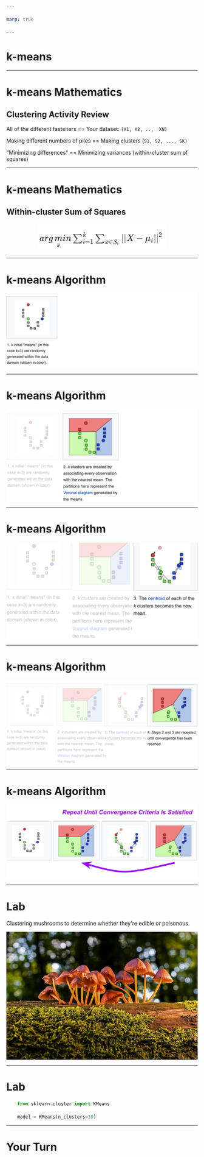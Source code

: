 ```yaml
---

marp: true

---
```


<style>
img[alt~="center"] {
  display: block;
  margin: 0 auto;
}
</style>

# k-means 

<!--
k-means clustering is an unsupervised machine learning algorithm that can be used to group items into clusters.

So far we have only worked with supervised algorithms. Supervised algorithms have training data with labels that identify the numeric value or class for each item. These algorithms train on labeled data to build a model that can be used to make predictions.

k-means clustering is different. The training data is not labeled. Unlabeled training data is fed into the model, which attempts to find relationships in the data and create clusters based on those relationships. Once these clusters are formed, predictions can be made about which cluster new data items belong to.

k-means is the most common clustering algorithm. You performed a k-means clustering during the screw/fastener exercise.

To bring this topic to life a bit more, let's relate k-means back to what you did in the screw/fastener exercise. 
-->

---

# k-means Mathematics
## Clustering Activity Review

All of the different fasteners == Your dataset: `(X1, X2, ..,  XN)`

Making different numbers of piles == Making clusters (`S1, S2, ..., SK)`

"Minimizing differences" == Minimizing variances (within-cluster sum of squares)

<!--
The pile of screws and other fasteners on your desk made up your dataset. You can think of labeling each screw as x_{1}, x_{2}, ... x_{n}. So the total number of items in your pile was n. 

When you were asked to make 2, 4, or 6 clusters, this played the role of k. This is a hyperparameter of the model. 

Finally, you were trying to create clusters with "similar" items. That is, they shared some traits. You may have chosen a distance metric based on color (dark screw in one cluster, chrome screw in another, etc.). Or based on shape (1-inch screws in one cluster, 2-inch screws in another, etc.). These choices played the role of your distance metric. When grouping similar items, you were attempting to minimize the variance within each cluster. 

-->

---

# k-means Mathematics
## Within-cluster Sum of Squares

![center](res/kmeans02b.png)

<!--
More formally, this is the actual mathematical formula for minimizing the variance within each cluster. 

$ arg\, \underset{s}min   \sum_{i=1}^{k} \sum_{x \in S_i} || X - \mu_i ||^2 $

Image Details:
* [kmeans02b.png](https://opensource.google/docs/copyright/): Copyright Google
-->

---

# k-means Algorithm

![center](res/kmeans03.png)

<!--
Let's take a closer look at each step in the k-means algorithm. 

We choose our hyperparameter k (i.e., the number of clusters). In this case, k = 3. Then three points are randomly generated within the data. These are our initial "means" often called "centroids." 

Image Details:
* [kmeans03.png](https://commons.wikimedia.org/wiki/File:K_Means_Example_Step_1.svg): GNU Free Documentation License
-->

---

# k-means Algorithm

![center](res/kmeans04.png)

<!--
Now, clusters are created around each of those three means. Every data point is put into a cluster based on which of the three centroids it's closest to, where close is defined by our distance metric. In this problem the distance metric is just Euclidean distance in the plane. 

Image Details:
* [kmeans04.png](https://commons.wikimedia.org/wiki/File:K_Means_Example_Step_1.svg): GNU Free Documentation License
* [kmeans04.png](https://commons.wikimedia.org/wiki/File:K_Means_Example_Step_2.svg): GNU Free Documentation License
* [kmeans04.png](https://commons.wikimedia.org/wiki/File:K_Means_Example_Step_3.svg): GNU Free Documentation License
* [kmeans04.png](https://commons.wikimedia.org/wiki/File:K_Means_Example_Step_4.svg): GNU Free Documentation License
-->

---

# k-means Algorithm

![center](res/kmeans05.png)

<!--
We now have three clusters. But if we just stopped here, then the model wouldn't be a "learning algorithm." The task now is to iteratively refine the model. 

We compute the arithmetic mean of each of the three clusters. These values become the new centroids. 

Image Details:
* [kmeans05.png](https://commons.wikimedia.org/wiki/File:K_Means_Example_Step_1.svg): GNU Free Documentation License
* [kmeans05.png](https://commons.wikimedia.org/wiki/File:K_Means_Example_Step_2.svg): GNU Free Documentation License
* [kmeans05.png](https://commons.wikimedia.org/wiki/File:K_Means_Example_Step_3.svg): GNU Free Documentation License
* [kmeans05.png](https://commons.wikimedia.org/wiki/File:K_Means_Example_Step_4.svg): GNU Free Documentation License

-->

---

# k-means Algorithm

![center](res/kmeans06.png)

<!--
Again, every data point is put into a cluster based on which of the three centroids it's closest to.

Image Details:
* [kmeans06.png](https://commons.wikimedia.org/wiki/File:K_Means_Example_Step_1.svg): GNU Free Documentation License
* [kmeans06.png](https://commons.wikimedia.org/wiki/File:K_Means_Example_Step_2.svg): GNU Free Documentation License
* [kmeans06.png](https://commons.wikimedia.org/wiki/File:K_Means_Example_Step_3.svg): GNU Free Documentation License
* [kmeans06.png](https://commons.wikimedia.org/wiki/File:K_Means_Example_Step_4.svg): GNU Free Documentation License
-->

---

# k-means Algorithm

![center](res/kmeans07.png)

<!--
We repeat steps two and three (recalculating the centroids and re-clustering around those centroids) until convergence is reached. Convergence is typically measured by very little or no change in the centroids. In other words, the assignment of data points to clusters is not changing with more iterations. 

Image Details:
* [kmeans07.png](https://commons.wikimedia.org/wiki/File:K_Means_Example_Step_1.svg): GNU Free Documentation License
* [kmeans07.png](https://commons.wikimedia.org/wiki/File:K_Means_Example_Step_2.svg): GNU Free Documentation License
* [kmeans07.png](https://commons.wikimedia.org/wiki/File:K_Means_Example_Step_3.svg): GNU Free Documentation License
* [kmeans07.png](https://commons.wikimedia.org/wiki/File:K_Means_Example_Step_4.svg): GNU Free Documentation License
-->

---

# Lab

Clustering mushrooms to determine whether they're edible or poisonous.

![center](res/mushrooms.jpg)

<!--
It can often be difficult to identify whether mushrooms are of an edible or poisonous species. Slight variations on a range of features (stalk size, cap color, odor, etc.) can mean the difference between a healthy snack and a mushroom of deadly toxicity. The University of California Irvine has a [dataset] (https://www.kaggle.com/uciml/mushroom-classification) containing various attributes of mushrooms, including edibility.

In this lab, we want to see if we can find clusters of mushroom attributes that can be used to determine if a mushroom is edible or not.

Image Details:
* [mushrooms.jpg](https://pixabay.com/photos/mushroom-mushrooms-agaric-3659165/): Pixabay License

-->

---

# Lab

```python
    from sklearn.cluster import KMeans

    model = KMeans(n_clusters=10)
```

<!--

There are many hyperparameters that we can set when using scikit-learn's k-means function. But n_clusters is the most important, as it denotes the number of clusters (i.e., centroids) we want. 

You can see more details in scikit-learn's documentation. 

https://scikit-learn.org/stable/modules/generated/sklearn.cluster.KMeans.html

-->
---

# Your Turn

<!--
Now let's explore the k-means lab.
-->
